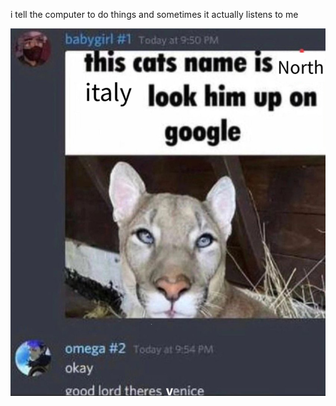 i tell the computer to do things and sometimes it actually listens to me
<!--START_SECTION:update_image-->
<img src=https://raw.githubusercontent.com/sneakykestrel/sneakykestrel/main/.github/images/goodlord.png height="" width="" align=left alt=kitty />
<!--END_SECTION:update_image-->

